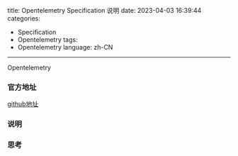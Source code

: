 title: Opentelemetry Specification 说明
date: 2023-04-03 16:39:44
categories:
- Specification
- Opentelemetry
tags:
- Opentelemetry
language: zh-CN
---
Opentelemetry
<!-- more -->
### 官方地址
[github地址](https://github.com/open-telemetry/opentelemetry-specification)

### 说明


### 思考